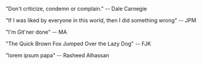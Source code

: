 "Don't criticize, condemn or complain."
-- Dale Carnegie

"If I was liked by everyone in this world, then I did something wrong"
-- JPM

"I'm Git'ner done"
-- MA

"The Quick Brown Fox Jumped Over the Lazy Dog"
-- FJK

"lorem ipsum papa"
-- Rasheed Alhassan
